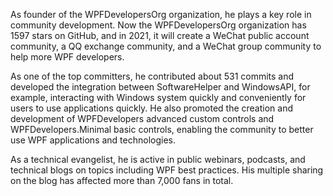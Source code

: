 As founder of the WPFDevelopersOrg organization, he plays a key role in community development. Now the WPFDevelopersOrg organization has 1597 stars on GitHub, and in 2021, it will create a WeChat public account community, a QQ exchange community, and a WeChat group community to help more WPF developers.



As one of the top committers, he contributed about 531 commits and developed the integration between SoftwareHelper and WindowsAPI, for example, interacting with Windows system quickly and conveniently for users to use applications quickly. He also promoted the creation and development of WPFDevelopers advanced custom controls and WPFDevelopers.Minimal basic controls, enabling the community to better use WPF applications and technologies.



As a technical evangelist, he is active in public webinars, podcasts, and technical blogs on topics including WPF best practices. His multiple sharing on the blog has affected more than 7,000 fans in total.
